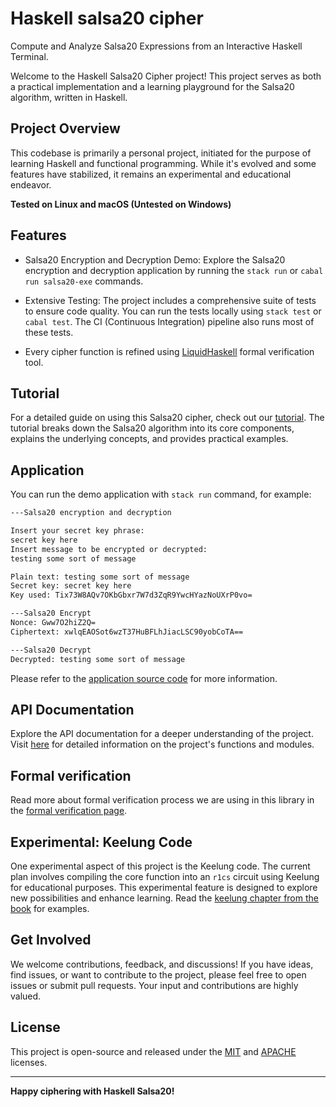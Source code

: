 # Haskell salsa20 cipher

Compute and Analyze Salsa20 Expressions from an Interactive Haskell Terminal.

Welcome to the Haskell Salsa20 Cipher project! This project serves as both a practical implementation and a learning playground for the Salsa20 algorithm, written in Haskell.

## Project Overview

This codebase is primarily a personal project, initiated for the purpose of learning Haskell and functional programming. While it's evolved and some features have stabilized, it remains an experimental and educational endeavor. 

**Tested on Linux and macOS (Untested on Windows)**

## Features

- Salsa20 Encryption and Decryption Demo: Explore the Salsa20 encryption and decryption application by running the `stack run` or `cabal run salsa20-exe` commands.

- Extensive Testing: The project includes a comprehensive suite of tests to ensure code quality. You can run the tests locally using `stack test` or `cabal test`. The CI (Continuous Integration) pipeline also runs most of these tests.

- Every cipher function is refined using [LiquidHaskell](https://github.com/ucsd-progsys/liquidhaskell) formal verification tool.

## Tutorial

For a detailed guide on using this Salsa20 cipher, check out our [tutorial](book/tutorial.md). The tutorial breaks down the Salsa20 algorithm into its core components, explains the underlying concepts, and provides practical examples.

## Application

You can run the demo application with `stack run` command, for example:

```bash
---Salsa20 encryption and decryption

Insert your secret key phrase:
secret key here
Insert message to be encrypted or decrypted:
testing some sort of message

Plain text: testing some sort of message
Secret key: secret key here
Key used: Tix73W8AQv7OKbGbxr7W7d3ZqR9YwcHYazNoUXrP0vo=

---Salsa20 Encrypt
Nonce: Gww7O2hiZ2Q=
Ciphertext: xwlqEAOSot6wzT37HuBFLhJiacLSC90yobCoTA==

---Salsa20 Decrypt
Decrypted: testing some sort of message
```

Please refer to the [application source code](https://github.com/oxarbitrage/hsalsa20/blob/main/app/Main.hs) for more information.

## API Documentation

Explore the API documentation for a deeper understanding of the project. Visit [here](https://oxarbitrage.github.io/salsa20-docs/) for detailed information on the project's functions and modules.

## Formal verification

Read more about formal verification process we are using in this library in the [formal verification page](book/formal-verification.md).

## Experimental: Keelung Code

One experimental aspect of this project is the Keelung code. The current plan involves compiling the core function into an `r1cs` circuit using Keelung for educational purposes. This experimental feature is designed to explore new possibilities and enhance learning. Read the [keelung chapter from the book](book/keelung.md) for examples.

## Get Involved

We welcome contributions, feedback, and discussions! If you have ideas, find issues, or want to contribute to the project, please feel free to open issues or submit pull requests. Your input and contributions are highly valued.

## License

This project is open-source and released under the [MIT](LICENSE-MIT) and [APACHE](LICENCE-APACHE) licenses.

---

**Happy ciphering with Haskell Salsa20!**
